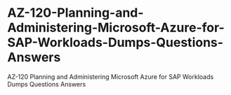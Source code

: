 # AZ-120-Planning-and-Administering-Microsoft-Azure-for-SAP-Workloads-Dumps-Questions-Answers
AZ-120 Planning and Administering Microsoft Azure for SAP Workloads Dumps Questions Answers
